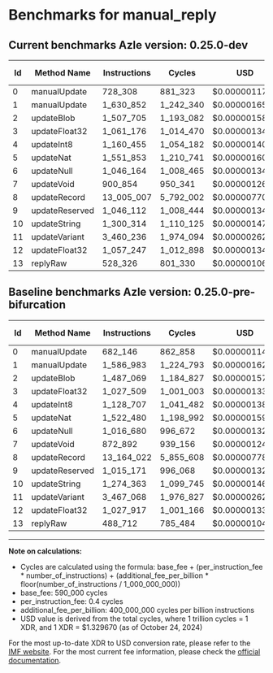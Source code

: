 # Benchmarks for manual_reply

## Current benchmarks Azle version: 0.25.0-dev

| Id  | Method Name    | Instructions | Cycles    | USD           | USD/Million Calls | Change                              |
| --- | -------------- | ------------ | --------- | ------------- | ----------------- | ----------------------------------- |
| 0   | manualUpdate   | 728_308      | 881_323   | $0.0000011719 | $1.17             | <font color="red">+46_162</font>    |
| 1   | manualUpdate   | 1_630_852    | 1_242_340 | $0.0000016519 | $1.65             | <font color="red">+43_869</font>    |
| 2   | updateBlob     | 1_507_705    | 1_193_082 | $0.0000015864 | $1.58             | <font color="red">+20_636</font>    |
| 3   | updateFloat32  | 1_061_176    | 1_014_470 | $0.0000013489 | $1.34             | <font color="red">+33_667</font>    |
| 4   | updateInt8     | 1_160_455    | 1_054_182 | $0.0000014017 | $1.40             | <font color="red">+31_748</font>    |
| 5   | updateNat      | 1_551_853    | 1_210_741 | $0.0000016099 | $1.60             | <font color="red">+29_373</font>    |
| 6   | updateNull     | 1_046_164    | 1_008_465 | $0.0000013409 | $1.34             | <font color="red">+29_484</font>    |
| 7   | updateVoid     | 900_854      | 950_341   | $0.0000012636 | $1.26             | <font color="red">+27_962</font>    |
| 8   | updateRecord   | 13_005_007   | 5_792_002 | $0.0000077015 | $7.70             | <font color="green">-159_015</font> |
| 9   | updateReserved | 1_046_112    | 1_008_444 | $0.0000013409 | $1.34             | <font color="red">+30_941</font>    |
| 10  | updateString   | 1_300_314    | 1_110_125 | $0.0000014761 | $1.47             | <font color="red">+25_951</font>    |
| 11  | updateVariant  | 3_460_236    | 1_974_094 | $0.0000026249 | $2.62             | <font color="green">-6_832</font>   |
| 12  | updateFloat32  | 1_057_247    | 1_012_898 | $0.0000013468 | $1.34             | <font color="red">+29_330</font>    |
| 13  | replyRaw       | 528_326      | 801_330   | $0.0000010655 | $1.06             | <font color="red">+39_614</font>    |

## Baseline benchmarks Azle version: 0.25.0-pre-bifurcation

| Id  | Method Name    | Instructions | Cycles    | USD           | USD/Million Calls |
| --- | -------------- | ------------ | --------- | ------------- | ----------------- |
| 0   | manualUpdate   | 682_146      | 862_858   | $0.0000011473 | $1.14             |
| 1   | manualUpdate   | 1_586_983    | 1_224_793 | $0.0000016286 | $1.62             |
| 2   | updateBlob     | 1_487_069    | 1_184_827 | $0.0000015754 | $1.57             |
| 3   | updateFloat32  | 1_027_509    | 1_001_003 | $0.0000013310 | $1.33             |
| 4   | updateInt8     | 1_128_707    | 1_041_482 | $0.0000013848 | $1.38             |
| 5   | updateNat      | 1_522_480    | 1_198_992 | $0.0000015943 | $1.59             |
| 6   | updateNull     | 1_016_680    | 996_672   | $0.0000013252 | $1.32             |
| 7   | updateVoid     | 872_892      | 939_156   | $0.0000012488 | $1.24             |
| 8   | updateRecord   | 13_164_022   | 5_855_608 | $0.0000077860 | $7.78             |
| 9   | updateReserved | 1_015_171    | 996_068   | $0.0000013244 | $1.32             |
| 10  | updateString   | 1_274_363    | 1_099_745 | $0.0000014623 | $1.46             |
| 11  | updateVariant  | 3_467_068    | 1_976_827 | $0.0000026285 | $2.62             |
| 12  | updateFloat32  | 1_027_917    | 1_001_166 | $0.0000013312 | $1.33             |
| 13  | replyRaw       | 488_712      | 785_484   | $0.0000010444 | $1.04             |

---

**Note on calculations:**

-   Cycles are calculated using the formula: base_fee + (per_instruction_fee \* number_of_instructions) + (additional_fee_per_billion \* floor(number_of_instructions / 1_000_000_000))
-   base_fee: 590_000 cycles
-   per_instruction_fee: 0.4 cycles
-   additional_fee_per_billion: 400_000_000 cycles per billion instructions
-   USD value is derived from the total cycles, where 1 trillion cycles = 1 XDR, and 1 XDR = $1.329670 (as of October 24, 2024)

For the most up-to-date XDR to USD conversion rate, please refer to the [IMF website](https://www.imf.org/external/np/fin/data/rms_sdrv.aspx).
For the most current fee information, please check the [official documentation](https://internetcomputer.org/docs/current/developer-docs/gas-cost#execution).

